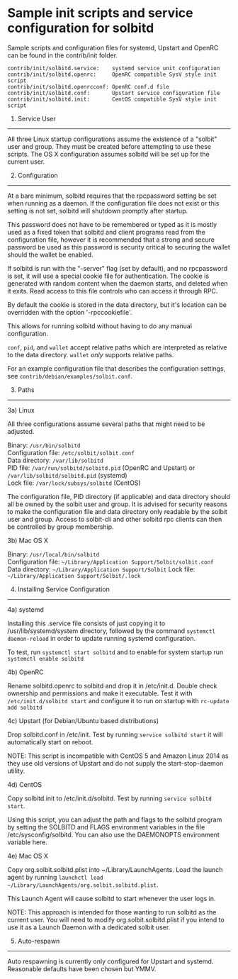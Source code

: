 Sample init scripts and service configuration for solbitd
==========================================================

Sample scripts and configuration files for systemd, Upstart and OpenRC
can be found in the contrib/init folder.

    contrib/init/solbitd.service:    systemd service unit configuration
    contrib/init/solbitd.openrc:     OpenRC compatible SysV style init script
    contrib/init/solbitd.openrcconf: OpenRC conf.d file
    contrib/init/solbitd.conf:       Upstart service configuration file
    contrib/init/solbitd.init:       CentOS compatible SysV style init script

1. Service User
---------------------------------

All three Linux startup configurations assume the existence of a "solbit" user
and group.  They must be created before attempting to use these scripts.
The OS X configuration assumes solbitd will be set up for the current user.

2. Configuration
---------------------------------

At a bare minimum, solbitd requires that the rpcpassword setting be set
when running as a daemon.  If the configuration file does not exist or this
setting is not set, solbitd will shutdown promptly after startup.

This password does not have to be remembered or typed as it is mostly used
as a fixed token that solbitd and client programs read from the configuration
file, however it is recommended that a strong and secure password be used
as this password is security critical to securing the wallet should the
wallet be enabled.

If solbitd is run with the "-server" flag (set by default), and no rpcpassword is set,
it will use a special cookie file for authentication. The cookie is generated with random
content when the daemon starts, and deleted when it exits. Read access to this file
controls who can access it through RPC.

By default the cookie is stored in the data directory, but it's location can be overridden
with the option '-rpccookiefile'.

This allows for running solbitd without having to do any manual configuration.

`conf`, `pid`, and `wallet` accept relative paths which are interpreted as
relative to the data directory. `wallet` *only* supports relative paths.

For an example configuration file that describes the configuration settings,
see `contrib/debian/examples/solbit.conf`.

3. Paths
---------------------------------

3a) Linux

All three configurations assume several paths that might need to be adjusted.

Binary:              `/usr/bin/solbitd`  
Configuration file:  `/etc/solbit/solbit.conf`  
Data directory:      `/var/lib/solbitd`  
PID file:            `/var/run/solbitd/solbitd.pid` (OpenRC and Upstart) or `/var/lib/solbitd/solbitd.pid` (systemd)  
Lock file:           `/var/lock/subsys/solbitd` (CentOS)  

The configuration file, PID directory (if applicable) and data directory
should all be owned by the solbit user and group.  It is advised for security
reasons to make the configuration file and data directory only readable by the
solbit user and group.  Access to solbit-cli and other solbitd rpc clients
can then be controlled by group membership.

3b) Mac OS X

Binary:              `/usr/local/bin/solbitd`  
Configuration file:  `~/Library/Application Support/Solbit/solbit.conf`  
Data directory:      `~/Library/Application Support/Solbit`
Lock file:           `~/Library/Application Support/Solbit/.lock`

4. Installing Service Configuration
-----------------------------------

4a) systemd

Installing this .service file consists of just copying it to
/usr/lib/systemd/system directory, followed by the command
`systemctl daemon-reload` in order to update running systemd configuration.

To test, run `systemctl start solbitd` and to enable for system startup run
`systemctl enable solbitd`

4b) OpenRC

Rename solbitd.openrc to solbitd and drop it in /etc/init.d.  Double
check ownership and permissions and make it executable.  Test it with
`/etc/init.d/solbitd start` and configure it to run on startup with
`rc-update add solbitd`

4c) Upstart (for Debian/Ubuntu based distributions)

Drop solbitd.conf in /etc/init.  Test by running `service solbitd start`
it will automatically start on reboot.

NOTE: This script is incompatible with CentOS 5 and Amazon Linux 2014 as they
use old versions of Upstart and do not supply the start-stop-daemon utility.

4d) CentOS

Copy solbitd.init to /etc/init.d/solbitd. Test by running `service solbitd start`.

Using this script, you can adjust the path and flags to the solbitd program by
setting the SOLBITD and FLAGS environment variables in the file
/etc/sysconfig/solbitd. You can also use the DAEMONOPTS environment variable here.

4e) Mac OS X

Copy org.solbit.solbitd.plist into ~/Library/LaunchAgents. Load the launch agent by
running `launchctl load ~/Library/LaunchAgents/org.solbit.solbitd.plist`.

This Launch Agent will cause solbitd to start whenever the user logs in.

NOTE: This approach is intended for those wanting to run solbitd as the current user.
You will need to modify org.solbit.solbitd.plist if you intend to use it as a
Launch Daemon with a dedicated solbit user.

5. Auto-respawn
-----------------------------------

Auto respawning is currently only configured for Upstart and systemd.
Reasonable defaults have been chosen but YMMV.
